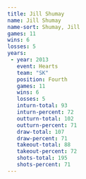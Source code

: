 ```yaml
---
title: Jill Shumay
name: Jill Shumay
name-sort: Shumay, Jill
games: 11
wins: 6
losses: 5
years:
 - year: 2013
   event: Hearts
   team: "SK"
   position: Fourth
   games: 11
   wins: 6
   losses: 5
   inturn-total: 93
   inturn-percent: 72
   outturn-total: 102
   outturn-percent: 71
   draw-total: 107
   draw-percent: 71
   takeout-total: 88
   takeout-percent: 72
   shots-total: 195
   shots-percent: 71
---
```

